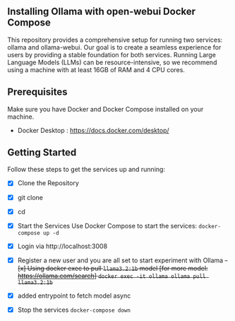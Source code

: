 ## Installing Ollama with open-webui Docker Compose
This repository provides a comprehensive setup for running two services: ollama and ollama-webui. 
Our goal is to create a seamless experience for users by providing a stable foundation for both services.
Running Large Language Models (LLMs) can be resource-intensive, so we recommend using a machine with at least 16GB of RAM and 4 CPU cores.

## Prerequisites

Make sure you have Docker and Docker Compose installed on your machine.
- Docker Desktop : https://docs.docker.com/desktop/

## Getting Started

Follow these steps to get the services up and running:

- [x] Clone the Repository
- [x] git clone <repository-url>
- [x] cd <repository-directory>
- [x] Start the Services Use Docker Compose to start the services:
``` docker-compose up -d ```
- [x] Login via http://localhost:3008
- [x] Register a new user and you are all set to start experiment with Ollama
~~- [x] Using docker exec to pull ``llama3.2:1b`` model [for more model: https://ollama.com/search]
``` docker exec -it ollama ollama pull llama3.2:1b ```~~
- [x] added entrypoint to fetch model async

- [x] Stop the services
```docker-compose down```